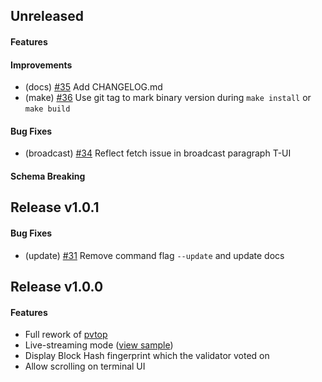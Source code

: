 <!--
Templates:

## Unreleased

#### Features

#### Improvements

#### Bug Fixes

#### Schema Breaking
-->

## Unreleased

#### Features

#### Improvements
- (docs) [#35](https://github.com/bcdevtools/consvp/pull/35) Add CHANGELOG.md
- (make) [#36](https://github.com/bcdevtools/consvp/pull/36) Use git tag to mark binary version during `make install` or `make build`

#### Bug Fixes
- (broadcast) [#34](https://github.com/bcdevtools/consvp/pull/34) Reflect fetch issue in broadcast paragraph T-UI

#### Schema Breaking

## Release v1.0.1

#### Bug Fixes
- (update) [#31](https://github.com/bcdevtools/consvp/pull/31) Remove command flag `--update` and update docs

## Release v1.0.0

#### Features
- Full rework of [pvtop](https://github.com/blockpane/pvtop)
- Live-streaming mode ([view sample](https://cvp.bcdev.tools/pvtop/sample-chain-1_AAAAAAAAAAAAAAAAAAAAAAAAAAAAAAAAAAAAAAAAAAAAAAAAAAAAAAAAAAAAAAAA))
- Display Block Hash fingerprint which the validator voted on
- Allow scrolling on terminal UI